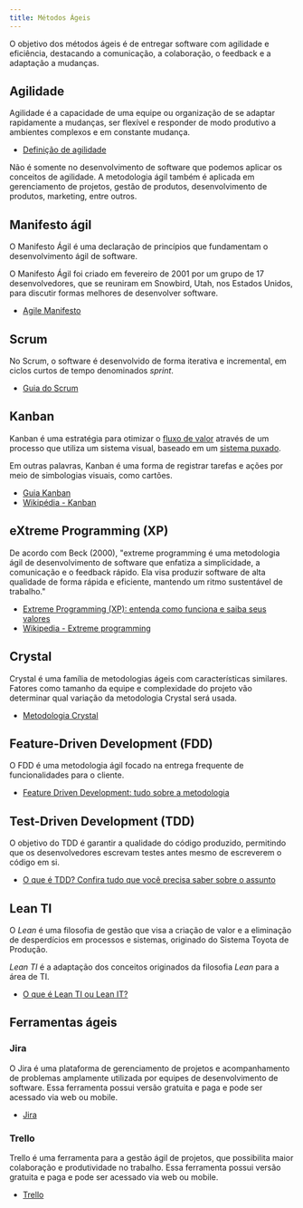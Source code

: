 ```yaml
---
title: Métodos Ágeis
---
```

O objetivo dos métodos ágeis é de entregar software com agilidade e eficiência, destacando a comunicação, a colaboração, o feedback e a adaptação a mudanças.

## Agilidade
Agilidade é a capacidade de uma equipe ou organização de se adaptar rapidamente a mudanças, ser flexível e responder de modo produtivo a ambientes complexos e em constante mudança.

- [Definição de agilidade](https://massimus.com/definicao-de-agilidade/)

Não é somente no desenvolvimento de software que podemos aplicar os conceitos de agilidade. A metodologia ágil também é aplicada em gerenciamento de projetos, gestão de produtos, desenvolvimento de produtos, marketing, entre outros.

## Manifesto ágil
O Manifesto Ágil é uma declaração de princípios que fundamentam o desenvolvimento ágil de software.

O Manifesto Ágil foi criado em fevereiro de 2001 por um grupo de 17 desenvolvedores, que se reuniram em Snowbird, Utah, nos Estados Unidos, para discutir formas melhores de desenvolver software.

- [Agile Manifesto](https://agilemanifesto.org/)

## Scrum
No Scrum, o software é desenvolvido de forma iterativa e incremental, em ciclos curtos de tempo denominados *sprint*.

- [Guia do Scrum](https://scrumguides.org/docs/scrumguide/v1/Scrum-Guide-Portuguese-BR.pdf)

## Kanban
Kanban é uma estratégia para otimizar o [fluxo de valor](https://www.gartner.com/en/information-technology/glossary/value-stream) através de um processo que
utiliza um sistema visual, baseado em um [sistema puxado](https://www.leanti.com.br/conceitos/14/O-que-e-Sistema-Puxado.aspx).

Em outras palavras, Kanban é uma forma de registrar tarefas e ações por meio de simbologias visuais, como cartões.

- [Guia Kanban](https://kanbanguides.org/wp-content/uploads/2021/10/Kanban-Guide-PT-BR.pdf)
- [Wikipédia - Kanban](https://pt.wikipedia.org/wiki/Kanban)

## eXtreme Programming (XP)
De acordo com Beck (2000), "extreme programming é uma metodologia ágil de desenvolvimento de software que enfatiza a simplicidade, a comunicação e o feedback rápido. Ela visa produzir software de alta qualidade de forma rápida e eficiente, mantendo um ritmo sustentável de trabalho."

- [Extreme Programming (XP): entenda como funciona e saiba seus valores](https://blog.xpeducacao.com.br/extreme-programming-xp/)
- [Wikipedia - Extreme programming](https://en.wikipedia.org/wiki/Extreme_programming#Controversial_aspects)

## Crystal
Crystal é uma família de metodologias ágeis com características similares. Fatores como tamanho da equipe e complexidade do projeto vão determinar qual variação da metodologia Crystal será usada.

- [Metodologia Crystal](https://blog.runrun.it/metodologia-crystal/)

## Feature-Driven Development (FDD)
O FDD é uma metodologia ágil focado na entrega frequente de funcionalidades para o cliente.

- [Feature Driven Development: tudo sobre a metodologia](https://blog.xpeducacao.com.br/fdd-feature-driven-development/)

## Test-Driven Development (TDD)
O objetivo do TDD é garantir a qualidade do código produzido, permitindo que os desenvolvedores escrevam testes antes mesmo de escreverem o código em si.

- [O que é TDD? Confira tudo que você precisa saber sobre o assunto](https://blog.xpeducacao.com.br/tdd-test-driven-development/)

## Lean TI
O *Lean* é uma filosofia de gestão que visa a criação de valor e a eliminação de desperdícios em processos e sistemas, originado do Sistema Toyota de Produção.

*Lean TI* é a adaptação dos conceitos originados da filosofia *Lean* para a área de TI.

- [O que é Lean TI ou Lean IT?](https://www.leanti.com.br/conceitos/3/o-que-e-lean-ti.aspx)

## Ferramentas ágeis
### Jira
O Jira é uma plataforma de gerenciamento de projetos e acompanhamento de problemas amplamente utilizada por equipes de desenvolvimento de software. Essa ferramenta possui versão gratuita e paga e pode ser acessado via web ou mobile.

- [Jira](https://www.atlassian.com/br/software/jira)

### Trello
Trello é uma ferramenta para a gestão ágil de projetos, que possibilita maior colaboração e produtividade no trabalho. Essa ferramenta possui versão gratuita e paga e pode ser acessado via web ou mobile.

- [Trello](https://trello.com/pt-BR)
